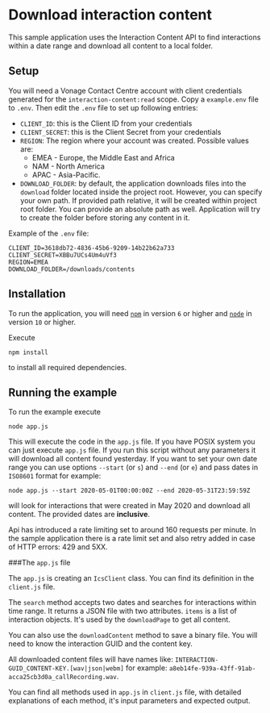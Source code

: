 # Download interaction content

This sample application uses the Interaction Content API to find interactions within a date range and download all content to a local folder.

## Setup
You will need a Vonage Contact Centre account with client credentials generated for the `interaction-content:read` scope.
Copy a `example.env` file to `.env`. Then edit the `.env` file to set up following entries:
 - `CLIENT_ID`: this is the Client ID from your credentials 
 - `CLIENT_SECRET`: this is the Client Secret from your credentials
 - `REGION`: The region where your account was created. Possible values are:
    - EMEA - Europe, the Middle East and Africa
    - NAM - North America
    - APAC - Asia-Pacific.
 - `DOWNLOAD_FOLDER`: by default, the application downloads files into the `download` folder located inside the project root. However, you can specify your own path. If provided path relative, it will be created within project root folder. You can provide an absolute path as well. Application will try to create the folder before storing any content in it.
 
 Example of the `.env` file:
```
CLIENT_ID=3618db72-4836-45b6-9209-14b22b62a733
CLIENT_SECRET=XBBu7UCs4Um4uVf3
REGION=EMEA
DOWNLOAD_FOLDER=/downloads/contents
``` 

## Installation

To run the application, you will need [`npm`](https://www.npmjs.com/get-npm) in version `6` or higher and [`node`](https://nodejs.org/en/download/) in version `10` or higher.

Execute 
```
npm install
```
to install all required dependencies.

## Running the example

To run the example execute
```
node app.js
```
This will execute the code in the `app.js` file. If you have POSIX system you can just execute `app.js` file. 
If you run this script without any parameters it will download all content found yesterday.
If you want to set your own date range you can use options `--start` (or `s`) and `--end` (or `e`) and pass dates in `ISO8601` format for example:
```
node app.js --start 2020-05-01T00:00:00Z --end 2020-05-31T23:59:59Z
```
will look for interactions that were created in May 2020 and download all content. 
The provided dates are **inclusive**.

Api has introduced a rate limiting set to around 160 requests per minute. 
In the sample application there is a rate limit set and also retry added in case of HTTP errors:
429 and 5XX.

###The `app.js` file

The `app.js` is creating an `IcsClient` class. You can find its definition in the `client.js` file.

The `search` method accepts two dates and searches for interactions within time range.
It returns a JSON file with two attributes. `items` is a list of interaction objects. 
It's used by the `downloadPage` to get all content.

You can also use the `downloadContent` method to save a binary file. 
You will need to know the interaction GUID and the content key.

All downloaded content files will have names like:
`INTERACTION-GUID_CONTENT-KEY.[wav|json|webm]` for example:
`a8eb14fe-939a-43ff-91ab-acca25cb3d0a_callRecording.wav`.

You can find all methods used in `app.js` in `client.js` file, with detailed explanations of each method, it's input parameters and expected output.
